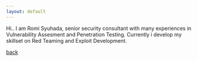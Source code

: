 ```yaml
---
layout: default
---
```


Hi.. I am Romi Syuhada, senior security consultant with many experiences in Vulnerability Assesment and Penetration Testing.
Currently i develop my skillset on Red Teaming and Exploit Development.

[back](./)

